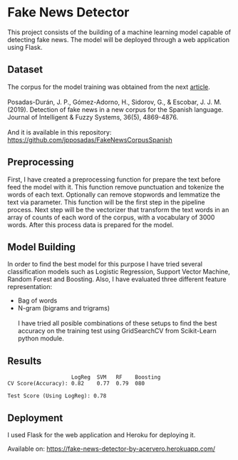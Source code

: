 # Fake News Detector
This project consists of the building of a machine learning model capable of detecting fake news. 
The model will be deployed through a web application using Flask.
## Dataset
The corpus for the model training was obtained from the next [article](https://www.researchgate.net/publication/333098973_Detection_of_fake_news_in_a_new_corpus_for_the_Spanish_language).
\
\
Posadas-Durán, J. P., Gómez-Adorno, H., Sidorov, G., & Escobar, J. J. M. (2019). 
Detection of fake news in a new corpus for the Spanish language. Journal of Intelligent & Fuzzy Systems, 36(5), 4869-4876.
\
\
And it is available in this repository: https://github.com/jpposadas/FakeNewsCorpusSpanish

## Preprocessing
First, I have created a preprocessing function for prepare the text before feed the model with it. This function remove punctuation and tokenize the words
of each text. Optionally can remove stopwords and lemmatize the text via parameter. This function will be the first step in the pipeline process. Next
step will be the vectorizer that transform the text words in an array of counts of each word of the corpus, with a vocabulary of 3000 words. After this process
data is prepared for the model.

## Model Building
In order to find the best model for this purpose I have tried several classification models such as Logistic Regression, Support Vector Machine, Random Forest
and Boosting. Also, I have evaluated three different feature representation:
* Bag of words
* N-gram (bigrams and trigrams)
\
\
I have tried all posible combinations of these setups to find the best accuracy on the training test using GridSearchCV from Scikit-Learn python module.

## Results
                        LogReg  SVM   RF    Boosting
    CV Score(Accuracy): 0.82    0.77  0.79  080
    
    Test Score (Using LogReg): 0.78 

## Deployment

I used Flask for the web application and Heroku for deploying it.

Available on:
https://fake-news-detector-by-acervero.herokuapp.com/
